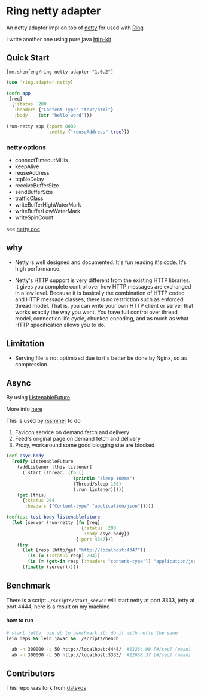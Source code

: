 # Ring netty adapter

An netty adapter impl on top of [netty](http://netty.io/)
for used with [Ring](https://github.com/mmcgrana/ring)

I write another one using pure java [http-kit](https://github.com/shenfeng/http-kit)

## Quick Start

  `[me.shenfeng/ring-netty-adapter "1.0.2"]`

```clj
(use 'ring.adapter.netty)

(defn app
 [req]
  {:status  200
   :headers {"Content-Type" "text/html"}
   :body    (str "hello word")})

(run-netty app {:port 8080
                :netty {"reuseAddress" true}})
```
### netty options
* connectTimeoutMillis
* keepAlive
* reuseAddress
* tcpNoDelay
* receiveBufferSize
* sendBufferSize
* trafficClass
* writeBufferHighWaterMark
* writeBufferLowWaterMark
* writeSpinCount

see
[netty doc](http://docs.jboss.org/netty/3.2/api/org/jboss/netty/channel/socket/nio/NioSocketChannelConfig.html)

## why

*  Netty is well designed and documented. It's fun reading it's
   code. It's high performance.

*  Netty's HTTP support is very different from the existing HTTP
   libraries. It gives you complete control over how HTTP messages are
   exchanged in a low level. Because it is basically the combination
   of HTTP codec and HTTP message classes, there is no restriction
   such as enforced thread model. That is, you can write your own HTTP
   client or server that works exactly the way you want. You have full
   control over thread model, connection life cycle, chunked encoding,
   and as much as what HTTP specification allows you to do.

## Limitation

* Serving file is not optimized due to it's better be done by Nginx,
  so as compression.

## Async

 By using
 [ListenableFuture](https://github.com/shenfeng/async-ring-adapter/tree/master/src/java/ring/adapter/netty/ListenableFuture.java).

 More info [here](https://github.com/shenfeng/async-ring-adapter/blob/master/src/ring/adapter/plumbing.clj#L66)

 This is used by [rssminer](http://rssminer.net) to do

 1. Favicon service on demand fetch and delivery
 2. Feed's original page on demand fetch and delivery
 3. Proxy, workaround some good blogging site are blocked

```clj
(def asyc-body
  (reify ListenableFuture
    (addListener [this listener]
      (.start (Thread. (fn []
                         (println "sleep 100ms")
                         (Thread/sleep 100)
                         (.run listener)))))
    (get [this]
      {:status 204
       :headers {"Content-type" "application/json"}})))

(deftest test-body-listenablefuture
  (let [server (run-netty (fn [req]
                            {:status  200
                             :body asyc-body})
                          {:port 4347})]
    (try
      (let [resp (http/get "http://localhost:4347")]
        (is (= (:status resp) 204))
        (is (= (get-in resp [:headers "content-type"]) "application/json")))
      (finally (server)))))
```

## Benchmark

There is a script `./scripts/start_server` will start netty at port
3333, jetty at port 4444, here is a result on my machine

#### how to run
```sh
# start jetty, use ab to benchmark it; do it with netty the same
lein deps && lein javac && ./scripts/bench

```

```sh
  ab -n 300000 -c 50 http://localhost:4444/  #11264.90 [#/sec] (mean)
  ab -n 300000 -c 50 http://localhost:3333/  #12638.37 [#/sec] (mean)
```

## Contributors

This repo was fork from [datskos](https://github.com/datskos/ring-netty-adapter)
